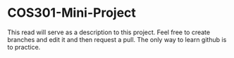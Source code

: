 # COS301-Mini-Project

This read will serve as a description to this project. Feel free to create branches and edit it and then request a pull. The only way to learn github is to practice. 
